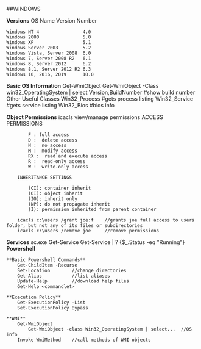 ##WINDOWS

**Versions**
    OS Name                     Version Number

    Windows NT 4                4.0
    Windows 2000                5.0
    Windows XP                  5.1
    Windows Server 2003         5.2
    Windows Vista, Server 2008  6.0
    Windows 7, Server 2008 R2   6.1
    Windows 8, Server 2012      6.2
    Windows 8.1, Server 2012 R2 6.3
    Windows 10, 2016, 2019      10.0

**Basic OS Information**
    Get-WmiObject
        Get-WmiObject -Class win32_OperatingSystem | select Version,BuildNumber     #show build number
        Other Useful Classes
            Win32_Process   #gets process listing
            Win32_Service   #gets service listing
            Win32_Bios      #bios info

**Object Permissions**
    icacls <directory>      view/manage permissions
        ACCESS PERMISSIONS
            
            F : full access
            D :  delete access
            N :  no access
            M :  modify access
            RX :  read and execute access
            R :  read-only access
            W :  write-only access
        
        INHERITANCE SETTINGS
            
            (CI): container inherit
            (OI): object inherit
            (IO): inherit only
            (NP): do not propagate inherit
            (I): permission inherited from parent container
        
        icacls c:\users /grant joe:f    //grants joe full access to users folder, but not any of its files or subdirectories
        icacls c:\users /remove joe     //remove permissions


**Services**
    sc.exe
    Get-Service
        Get-Service | ? {$_.Status -eq "Running"}
**Powershell**

    **Basic Powershell Commands**
        Get-ChildItem -Recurse
        Set-Location        //change directories
        Get-Alias           //list aliases
        Update-Help         //download help files
        Get-Help <commandlet>

    **Execution Policy**
        Get-ExecutionPolicy -List
        Set-ExecutionPolicy Bypass

    **WMI**
        Get-WmiObject
            Get-WmiObject -class Win32_OperatingSystem | select...  //OS info
        Invoke-WmiMethod    //call methods of WMI objects
